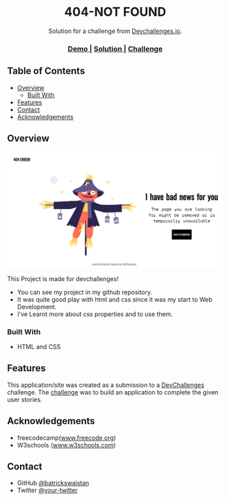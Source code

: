 <!-- Please update value in the {}  -->

<h1 align="center">404-NOT FOUND</h1>

<div align="center">
   Solution for a challenge from  <a href="http://devchallenges.io" target="_blank">Devchallenges.io</a>.
</div>

<div align="center">
  <h3>
    <a href="https://dreamy-hamilton-2fad4a.netlify.app/">
      Demo
    </a>
    <span> | </span>
    <a href="https://dreamy-hamilton-2fad4a.netlify.app/" target="_blank" >
      Solution
    </a>
    <span> | </span>
    <a href="https://devchallenges.io/challenges/wBunSb7FPrIepJZAg0sY">
      Challenge
    </a>
  </h3>
</div>

<!-- TABLE OF CONTENTS -->

## Table of Contents

- [Overview](#overview)
  - [Built With](#built-with)
- [Features](#features)
- [Contact](#contact)
- [Acknowledgements](#acknowledgements)

<!-- OVERVIEW -->

## Overview

![screenshot](https://github.com/batrick-swaistan/Devchallenges-01/blob/main/404.PNG)

This Project is made for devchallenges!

- You can see my project in my github repository.
- It was quite good play with html and css since it was my start to Web Development.
- I've Learnt more about css properties and to use them.


### Built With

<!-- This section should list any major frameworks that you built your project using. Here are a few examples.-->

- HTML and CSS

## Features

<!-- List the features of your application or follow the template. Don't share the figma file here :) -->

This application/site was created as a submission to a [DevChallenges](https://devchallenges.io/challenges) challenge. The [challenge](https://devchallenges.io/challenges/wBunSb7FPrIepJZAg0sY) was to build an application to complete the given user stories.


## Acknowledgements

<!-- This section should list any articles or add-ons/plugins that helps you to complete the project. This is optional but it will help you in the future. For exmpale -->

- freecodecamp(www.freecode,org)
- W3schools (www.w3schools.com)

## Contact


- GitHub [@batrickswaistan](https://github.com/batrick-swaistan)
- Twitter [@your-twitter](https://{twitter.com/your-username})
